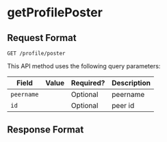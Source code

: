 # getProfilePoster



## Request Format

```
GET /profile/poster
```




This API method uses the following query parameters:

| Field | Value | Required? | Description |
|---|---|---|---|
| `peername` |   | Optional | peername |
| `id` |   | Optional | peer id |





## Response Format